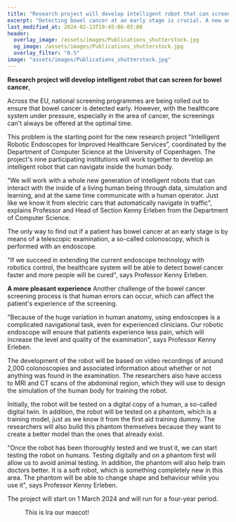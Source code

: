 ```yaml
---
title: "Research project will develop intelligent robot that can screen for bowel cancer"
excerpt: "Detecting bowel cancer at an early stage is crucial. A new and innovative research project will study whether robots can be used to perform colonoscopies to ensure faster and less painful screening of patients. The research project is funded by the EU."
last_modified_at: 2024-02-13T10:45:06-05:00
header:
  overlay_image: /assets/images/Publications_shutterstock.jpg
  og_image: /assets/images/Publications_shutterstock.jpg
  overlay_filter: "0.5"
image: "assets/images/Publications_shutterstock.jpg"
---
```


**Research project will develop intelligent robot that can screen for bowel cancer**,

Across the EU, national screening programmes are being rolled out to ensure that bowel cancer is detected early. However, with the healthcare system under pressure, especially in the area of cancer, the screenings can't always be offered at the optimal time.  

This problem is the starting point for the new research project "Intelligent Robotic Endoscopes for Improved Healthcare Services”, coordinated by the Department of Computer Science at the University of Copenhagen. The project's nine participating institutions will work together to develop an intelligent robot that can navigate inside the human body.   

"We will work with a whole new generation of intelligent robots that can interact with the inside of a living human being through data, simulation and learning, and at the same time communicate with a human operator. Just like we know it from electric cars that automatically navigate in traffic", explains Professor and Head of Section Kenny Erleben from the Department of Computer Science.

The only way to find out if a patient has bowel cancer at an early stage is by means of a telescopic examination, a so-called colonoscopy, which is performed with an endoscope.   

"If we succeed in extending the current endoscope technology with robotics control, the healthcare system will be able to detect bowel cancer faster and more people will be cured", says Professor Kenny Erleben.

**A more pleasant experience**
Another challenge of the bowel cancer screening process is that human errors can occur, which can affect the patient's experience of the screening.  

"Because of the huge variation in human anatomy, using endoscopes is a complicated navigational task, even for experienced clinicians. Our robotic endoscope will ensure that patients experience less pain, which will increase the level and quality of the examination", says Professor Kenny Erleben.

The development of the robot will be based on video recordings of around 2,000 colonoscopies and associated information about whether or not anything was found in the examination. The researchers also have access to MRI and CT scans of the abdominal region, which they will use to design the simulation of the human body for training the robot.  

Initially, the robot will be tested on a digital copy of a human, a so-called digital twin. In addition, the robot will be tested on a phantom, which is a training model, just as we know it from the first aid training dummy. The researchers will also build this phantom themselves because they want to create a better model than the ones that already exist.   

"Once the robot has been thoroughly tested and we trust it, we can start testing the robot on humans. Testing digitally and on a phantom first will allow us to avoid animal testing. In addition, the phantom will also help train doctors better. It is a soft robot, which is something completely new in this area. The phantom will be able to change shape and behaviour while you use it", says Professor Kenny Erleben.   

The project will start on 1 March 2024 and will run for a four-year period. 



<figure style="width: 180px" class="align-center">
  <a href="{{ "assets/images/logo.jpg" | relative_url }}" title="The Pixel Tracker logo" alt="The Pixel Tracker logo">
  <img src="{{ "assets/images/logo.jpg" | relative_url }}" alt=""></a>
  <figcaption>This is Ira our mascot!</figcaption>
</figure>
